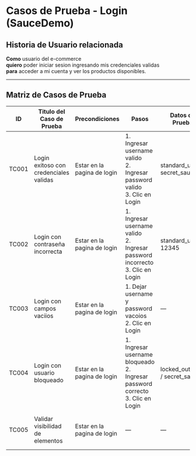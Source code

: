 # Casos de Prueba - Login (SauceDemo)

## Historia de Usuario relacionada
**Como** usuario del e-commerce  
**quiero** poder iniciar sesion ingresando mis credenciales validas  
**para** acceder a mi cuenta y ver los productos disponibles.

---

## Matriz de Casos de Prueba

| ID | Titulo del Caso de Prueba | Precondiciones | Pasos | Datos de Prueba | Resultado Esperado | Severidad | Prioridad |
|----|-----------------------------|----------------|--------|-----------------|--------------------|------------|------------|
| TC001 | Login exitoso con credenciales validas | Estar en la pagina de login | 1. Ingresar username valido<br>2. Ingresar password valido<br>3. Clic en Login | standard_user / secret_sauce | Redirige al inventario correctamente | Alta | Alta |
| TC002 | Login con contraseña incorrecta | Estar en la pagina de login | 1. Ingresar username valido<br>2. Ingresar password incorrecto<br>3. Clic en Login | standard_user / 12345 | Muestra mensaje de error “Epic sadface: Username and password do not match” | Media | Alta |
| TC003 | Login con campos vaciios | Estar en la pagina de login | 1. Dejar username y password vacoios<br>2. Clic en Login | — | Muestra mensaje de error “Epic sadface: Username is required” | Baja | Media |
| TC004 | Login con usuario bloqueado | Estar en la pagina de login | 1. Ingresar username bloqueado<br>2. Ingresar password correcto<br>3. Clic en Login | locked_out_user / secret_sauce | Muestra mensaje de error “Epic sadface: Sorry, this user has been locked out.” | Alta | Alta |
| TC005 | Validar visibilidad de elementos | Estar en la pagina de login | — | — | Los campos de usuario, contraseña y botón Login son visibles | Baja | Baja |
